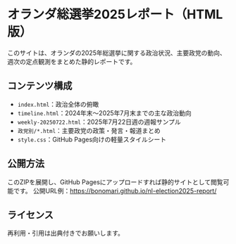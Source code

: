 
# オランダ総選挙2025レポート（HTML版）

このサイトは、オランダの2025年総選挙に関する政治状況、主要政党の動向、週次の定点観測をまとめた静的レポートです。

## コンテンツ構成

- `index.html`：政治全体の俯瞰
- `timeline.html`：2024年末〜2025年7月末までの主な政治動向
- `weekly-20250722.html`：2025年7月22日週の週報サンプル
- `政党別/*.html`：主要政党の政策・発言・報道まとめ
- `style.css`：GitHub Pages向けの軽量スタイルシート

## 公開方法

このZIPを展開し、GitHub Pagesにアップロードすれば静的サイトとして閲覧可能です。
公開URL例：https://bonomari.github.io/nl-election2025-report/

## ライセンス

再利用・引用は出典付きでお願いします。
